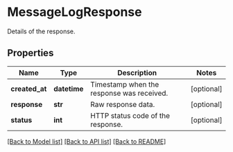 # MessageLogResponse

Details of the response.
## Properties
Name | Type | Description | Notes
------------ | ------------- | ------------- | -------------
**created_at** | **datetime** | Timestamp when the response was received. | [optional] 
**response** | **str** | Raw response data. | [optional] 
**status** | **int** | HTTP status code of the response. | [optional] 

[[Back to Model list]](../README.md#documentation-for-models) [[Back to API list]](../README.md#documentation-for-api-endpoints) [[Back to README]](../README.md)


